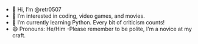- 👋 Hi, I’m @retr0507
- 👀 I’m interested in coding, video games, and movies.
- 🌱 I’m currently learning Python. Every bit of criticism counts! 
- 😄 Pronouns: He/Him
-Please remember to be polite, I'm a novice at my craft.
<!---
retr0507/retr0507 is a ✨ special ✨ repository because its `README.md` (this file) appears on your GitHub profile.
You can click the Preview link to take a look at your changes.
--->
